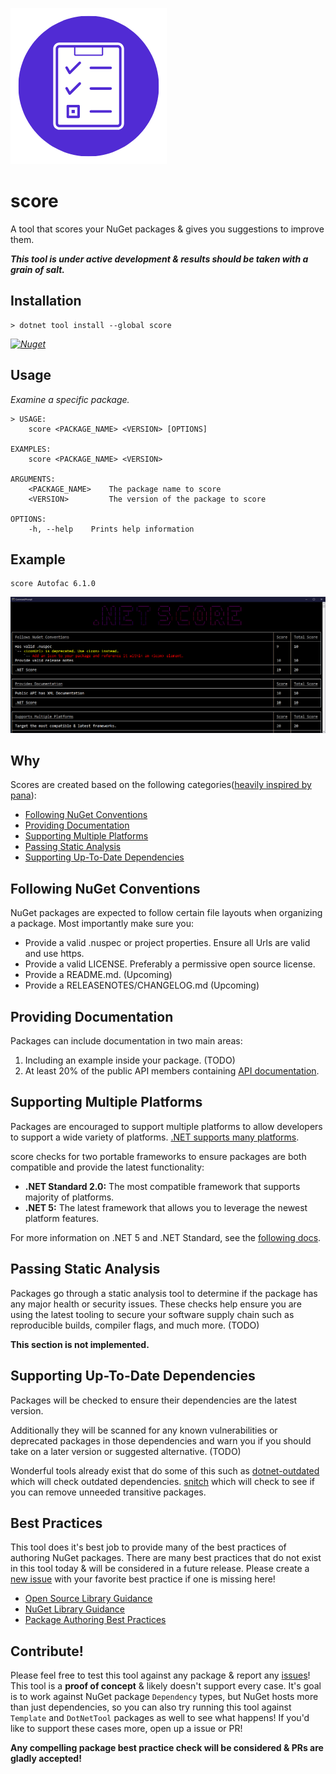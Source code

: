 ![](Resources/logo.png)
# score
A tool that scores your NuGet packages & gives you suggestions to improve them.

**_This tool is under active development & results should be taken with a grain of salt._**

## Installation
```
> dotnet tool install --global score
```
_[![Nuget](https://img.shields.io/nuget/v/score)](https://www.nuget.org/packages/score/)_

## Usage
*Examine a specific package.*
```
> USAGE:
    score <PACKAGE_NAME> <VERSION> [OPTIONS]

EXAMPLES:
    score <PACKAGE_NAME> <VERSION>

ARGUMENTS:
    <PACKAGE_NAME>    The package name to score
    <VERSION>         The version of the package to score

OPTIONS:
    -h, --help    Prints help information
```

## Example
```
score Autofac 6.1.0
```

![](Resources/score.png)

## Why
Scores are created based on the following categories([heavily inspired by pana](https://pub.dev/packages/pana)):

- [Following NuGet Conventions](#following-nuget-conventions)
- [Providing Documentation](#providing-documentation)
- [Supporting Multiple Platforms](#supporting-multiple-platforms)
- [Passing Static Analysis](#passing-static-analysis)
- [Supporting Up-To-Date Dependencies](#supporting-up-to-date-dependencies)

## Following NuGet Conventions
NuGet packages are expected to follow certain file layouts when organizing a package. Most importantly make sure you:

- Provide a valid .nuspec or project properties. Ensure all Urls are valid and use https.
- Provide a valid LICENSE. Preferably a permissive open source license.
- Provide a README.md. (Upcoming)
- Provide a RELEASENOTES/CHANGELOG.md (Upcoming)

## Providing Documentation
Packages can include documentation in two main areas:

1. Including an example inside your package. (TODO)
2. At least 20% of the public API members containing [API documentation](https://docs.microsoft.com/dotnet/csharp/codedoc).

## Supporting Multiple Platforms
Packages are encouraged to support multiple platforms to allow developers to support a wide variety of platforms. [.NET supports many platforms](https://dotnet.microsoft.com/learn/dotnet/what-is-dotnet). 

score checks for two portable frameworks to ensure packages are both compatible and provide the latest functionality:

- **.NET Standard 2.0:** The most compatible framework that supports majority of platforms.
- **.NET 5:** The latest framework that allows you to leverage the newest platform features.

For more information on .NET 5 and .NET Standard, see the [following docs](https://docs.microsoft.com/dotnet/standard/net-standard#when-to-target-net50-vs-netstandard).

## Passing Static Analysis
Packages go through a static analysis tool to determine if the package has any major health or security issues. These checks help ensure you are using the latest tooling to secure your software supply chain such as reproducible builds, compiler flags, and much more. (TODO)

**This section is not implemented.**

## Supporting Up-To-Date Dependencies
Packages will be checked to ensure their dependencies are the latest version. 

Additionally they will be scanned for any known vulnerabilities or deprecated packages in those dependencies and warn you if you should take on a later version or suggested alternative. (TODO)

Wonderful tools already exist that do some of this such as [dotnet-outdated](https://github.com/dotnet-outdated/dotnet-outdated) which will check outdated dependencies. [snitch](https://github.com/spectresystems/snitch) which will check to see if you can remove unneeded transitive packages. 

## Best Practices
This tool does it's best job to provide many of the best practices of authoring NuGet packages. There are many best practices that do not exist in this tool today & will be considered in a future release. Please create a [new issue](https://github.com/JonDouglas/score/issues) with your favorite best practice if one is missing here!

- [Open Source Library Guidance](https://docs.microsoft.com/en-us/dotnet/standard/library-guidance/)
- [NuGet Library Guidance](https://docs.microsoft.com/en-us/dotnet/standard/library-guidance/nuget)
- [Package Authoring Best Practices](https://docs.microsoft.com/nuget/create-packages/package-authoring-best-practices)

## Contribute!
Please feel free to test this tool against any package & report any [issues](https://github.com/JonDouglas/score/issues)! This tool is a **proof of concept** & likely doesn't support every case. It's goal is to work against NuGet package `Dependency` types, but NuGet hosts more than just dependencies, so you can also try running this tool against `Template` and `DotNetTool` packages as well to see what happens! If you'd like to support these cases more, open up a issue or PR! 

**Any compelling package best practice check will be considered & PRs are gladly accepted!**



